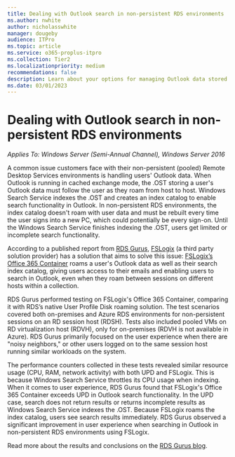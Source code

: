 ```yaml
---
title: Dealing with Outlook search in non-persistent RDS environments
ms.author: nwhite
author: nicholasswhite
manager: dougeby
audience: ITPro
ms.topic: article
ms.service: o365-proplus-itpro
ms.collection: Tier2
ms.localizationpriority: medium
recommendations: false
description: Learn about your options for managing Outlook data stored to a user profile disk.
ms.date: 03/01/2023
---
```


# Dealing with Outlook search in non-persistent RDS environments

*Applies To: Windows Server (Semi-Annual Channel), Windows Server 2016*

A common issue customers face with their non-persistent (pooled) Remote Desktop Services environments is handling users' Outlook data. When Outlook is running in cached exchange mode, the .OST storing a user's Outlook data must follow the user as they roam from host to host. Windows Search Service indexes the .OST and creates an index catalog to enable search functionality in Outlook. In non-persistent RDS environments, the index catalog doesn't roam with user data and must be rebuilt every time the user signs into a new PC, which could potentially be every sign-on. Until the Windows Search Service finishes indexing the .OST, users get limited or incomplete search functionality. 

According to a published report from [RDS Gurus](https://rdsgurus.com), [FSLogix](https://fslogix.com/) (a third party solution provider) has a solution that aims to solve this issue: [FSLogix’s Office 365 Container](https://fslogix.com/products/office-365-container) roams a user's Outlook data as well as their search index catalog, giving users access to their emails and enabling users to search in Outlook, even when they roam between sessions on different hosts within a collection.  

RDS Gurus performed testing on FSLogix's Office 365 Container, comparing it with RDS’s native User Profile Disk roaming solution. The test scenarios covered both on-premises and Azure RDS environments for non-persistent sessions on an RD session host (RDSH). Tests also included pooled VMs on RD virtualization host (RDVH), only for on-premises (RDVH is not available in Azure). RDS Gurus primarily focused on the user experience when there are "noisy neighbors," or other users logged on to the same session host running similar workloads on the system. 

The performance counters collected in these tests revealed similar resource usage (CPU, RAM, network activity) with both UPD and FSLogix. This is because Windows Search Service throttles its CPU usage when indexing. When it comes to user experience, RDS Gurus found that FSLogix's Office 365 Container exceeds UPD in Outlook search functionality. In the UPD case, search does not return results or returns incomplete results as Windows Search Service indexes the .OST. Because FSLogix roams the index catalog, users see search results immediately. RDS Gurus observed a significant improvement in user experience when searching in Outlook in non-persistent RDS environments using FSLogix. 

Read more about the results and conclusions on the [RDS Gurus blog](https://www.rdsgurus.com/outlook-performance-in-non-persistent-environments-using-fslogixs-office-365-containers/). 